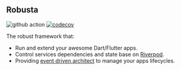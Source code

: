 Robusta
-------
![github action](https://github.com/covalab/robusta/actions/workflows/tests.yml/badge.svg?branch=main)
[![codecov](https://codecov.io/github/covalab/robusta/branch/main/graph/badge.svg?token=736NK1OZIS)](https://codecov.io/github/covalab/robusta)

The robust framework that:

+ Run and extend your awesome Dart/Flutter apps.
+ Control services dependencies and state base on [Riverpod](https://riverpod.dev).
+ Providing [event driven architect](https://en.wikipedia.org/wiki/Event-driven_architecture)
  to manage your apps lifecycles.

